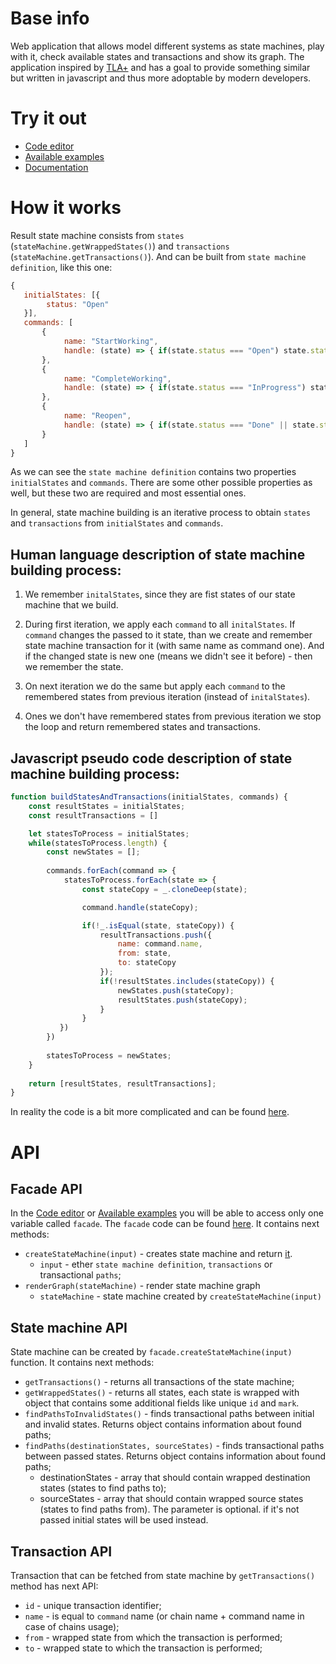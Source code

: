 # Base info

Web application that allows model different systems as state machines, play with it, check available states and transactions and show its graph.
The application inspired by [TLA+](https://lamport.azurewebsites.net/tla/tla.html) 
and has a goal to provide something similar but written in javascript and thus more adoptable by modern developers.

# Try it out

- [Code editor](http://dev-support.org/state-machine/code-area)
- [Available examples](http://dev-support.org/state-machine/examples)
- [Documentation](http://dev-support.org/state-machine/documentation)

# How it works

Result state machine consists from `states` (`stateMachine.getWrappedStates()`) and `transactions` (`stateMachine.getTransactions()`).
And can be built from `state machine definition`, like this one:

```javascript
{
   initialStates: [{
        status: "Open"
   }],
   commands: [
       {
            name: "StartWorking",
            handle: (state) => { if(state.status === "Open") state.status = "InProgress" }
       },
       {
            name: "CompleteWorking",
            handle: (state) => { if(state.status === "InProgress") state.status = "Done" }
       },
       {
            name: "Reopen",
            handle: (state) => { if(state.status === "Done" || state.status === "InProgress") state.status = "Open" }
       }
   ]
}
``` 

As we can see the `state machine definition` contains two properties `initialStates` and `commands`. 
There are some other possible properties as well, but these two are required and most essential ones.

In general, state machine building is an iterative process to obtain `states` and `transactions` from `initialStates` and `commands`.

## Human language description of state machine building process:
1. We remember `initalStates`, since they are fist states of our state machine that we build.

2. During first iteration, we apply each `command` to all `initalStates`. 
If `command` changes the passed to it state, than we create and remember state machine transaction for it (with same name as command one).
And if the changed state is new one (means we didn't see it before) - then we remember the state.

3. On next iteration we do the same but apply each `command` to the remembered states from previous iteration (instead of `initalStates`).

4. Ones we don't have remembered states from previous iteration we stop the loop and return remembered states and transactions.

## Javascript pseudo code description of state machine building process:
```javascript
function buildStatesAndTransactions(initialStates, commands) {
    const resultStates = initialStates;
    const resultTransactions = []

    let statesToProcess = initialStates;
    while(statesToProcess.length) {
        const newStates = [];
        
        commands.forEach(command => {
            statesToProcess.forEach(state => {
                const stateCopy = _.cloneDeep(state);

                command.handle(stateCopy);

                if(!_.isEqual(state, stateCopy)) {
                    resultTransactions.push({
                        name: command.name,
                        from: state,
                        to: stateCopy
                    });
                    if(!resultStates.includes(stateCopy)) {
                        newStates.push(stateCopy);
                        resultStates.push(stateCopy);
                    }
                }
           })
        })
        
        statesToProcess = newStates;
    }
    
    return [resultStates, resultTransactions];
}
```

In reality the code is a bit more complicated and can be found [here](https://github.com/shnax0210/state-machine-analyzer/blob/main/cjs/state-machine-transactions-builder.js).

# API
## Facade API

In the [Code editor](http://dev-support.org/state-machine/code-area) or [Available examples](http://dev-support.org/state-machine/examples) you will be able to access only one variable called `facade`.
The `facade` code can be found [here](https://github.com/shnax0210/state-machine-analyzer-ui/blob/main/src/js/state-machine-facade.js).
It contains next methods:
- `createStateMachine(input)` - creates state machine and return [it](https://github.com/shnax0210/state-machine-analyzer/blob/main/cjs/state-machine.js).
    * `input` - ether `state machine definition`, `transactions` or transactional `paths`;
- `renderGraph(stateMachine)` - render state machine graph
    * `stateMachine` - state machine created by `createStateMachine(input)`
    
## State machine API

State machine can be created by `facade.createStateMachine(input)` function. It contains next methods:
- `getTransactions()` - returns all transactions of the state machine;
- `getWrappedStates()` - returns all states, each state is wrapped with object that contains some additional fields like unique `id` and `mark`.
- `findPathsToInvalidStates()` - finds transactional paths between initial and invalid states. Returns object contains information about found paths;
- `findPaths(destinationStates, sourceStates)` - finds transactional paths between passed states. Returns object contains information about found paths;
    * destinationStates - array that should contain wrapped destination states (states to find paths to);
    * sourceStates -  array that should contain wrapped source states (states to find paths from). The parameter is optional. if it's not passed initial states will be used instead.
    
## Transaction API

Transaction that can be fetched from state machine by `getTransactions()` method has next API:
- `id` - unique transaction identifier;
- `name` - is equal to `command` name (or chain name + command name in case of chains usage);
- `from` - wrapped state from which the transaction is performed;
- `to` - wrapped state to which the transaction is performed;
